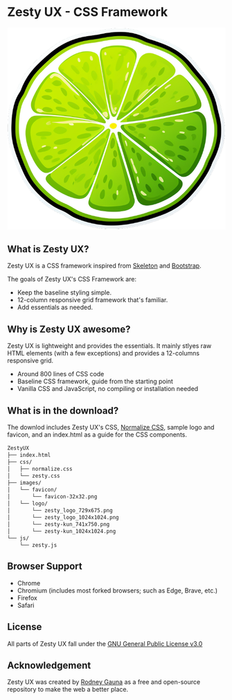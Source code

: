 # Zesty UX - CSS Framework

![Zesty UX](/images/logo/zesty_logo_729x675.png "Zesty UX")

## What is Zesty UX?

Zesty UX is a CSS framework inspired from [Skeleton](https://getskeleton.com) and [Bootstrap](https://getbootstrap.com).

The goals of Zesty UX's CSS Framework are:

- Keep the baseline styling simple.
- 12-column responsive grid framework that's familiar.
- Add essentials as needed.

## Why is Zesty UX awesome?

Zesty UX is lightweight and provides the essentials. It mainly stlyes raw HTML elements (with a few exceptions) and provides a 12-columns responsive grid.

- Around 800 lines of CSS code
- Baseline CSS framework, guide from the starting point
- Vanilla CSS and JavaScript, no compiling or installation needed

## What is in the download?

The downlod includes Zesty UX's CSS, [Normalize CSS](https://necolas.github.io/normalize.css/), sample logo and favicon, and an index.html as a guide for the CSS components.

```
ZestyUX
├── index.html
├── css/
│   ├── normalize.css
│   └── zesty.css
├── images/
│   └── favicon/
│       └── favicon-32x32.png
│   └── logo/
│       └── zesty_logo_729x675.png
│       └── zesty_logo_1024x1024.png
│       └── zesty-kun_741x750.png
│       └── zesty-kun_1024x1024.png
└── js/
    └── zesty.js
```

## Browser Support

- Chrome
- Chromium (includes most forked browsers; such as Edge, Brave, etc.)
- Firefox
- Safari

## License

All parts of Zesty UX fall under the [GNU General Public License v3.0](./LICENSE)

## Acknowledgement

Zesty UX was created by [Rodney Gauna](http://rodney.codes) as a free and open-source repository to make the web a better place.
